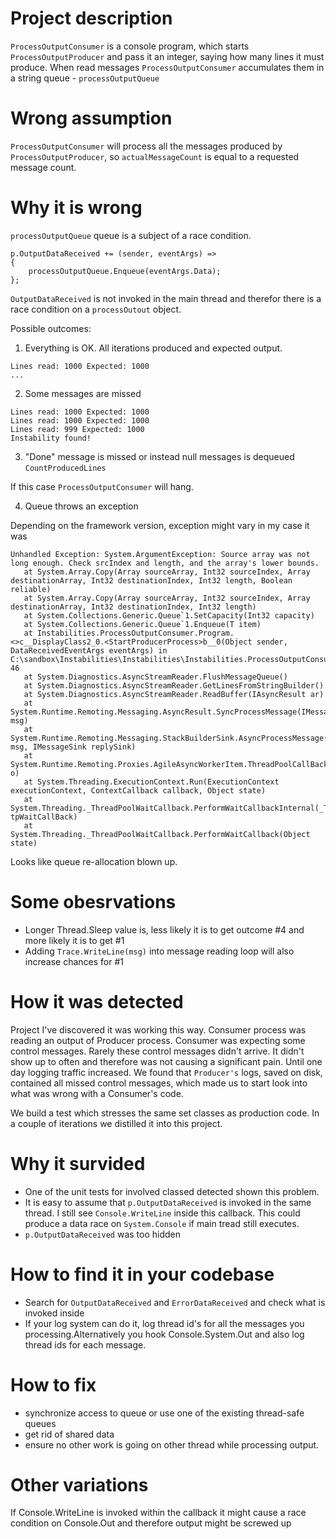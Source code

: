 # Project description

`ProcessOutputConsumer` is a console program, which starts  `ProcessOutputProducer` and pass it an integer, saying 
how many lines it must produce. When read messages `ProcessOutputConsumer` accumulates them in a string queue - `processOutputQueue`

# Wrong assumption

`ProcessOutputConsumer` will process all the messages produced by `ProcessOutputProducer`, so `actualMessageCount` is equal to a requested message count.

# Why it is wrong

`processOutputQueue` queue is a subject of a race condition. 

```
p.OutputDataReceived += (sender, eventArgs) =>
{
    processOutputQueue.Enqueue(eventArgs.Data);
};
```

`OutputDataReceived` is not invoked in the main thread and therefor there is a race condition on a `processOutout` object.

Possible outcomes:

1. Everything is OK.
All iterations produced and expected output.
```
Lines read: 1000 Expected: 1000
...
```

2. Some messages are missed

```
Lines read: 1000 Expected: 1000
Lines read: 1000 Expected: 1000
Lines read: 999 Expected: 1000
Instability found!
```

3. "Done" message is missed or instead  null messages is dequeued `CountProducedLines`

If this case `ProcessOutputConsumer` will hang.

4. Queue throws an exception

Depending on the framework version, exception might vary in my case it was 
 
```
Unhandled Exception: System.ArgumentException: Source array was not long enough. Check srcIndex and length, and the array's lower bounds.
   at System.Array.Copy(Array sourceArray, Int32 sourceIndex, Array destinationArray, Int32 destinationIndex, Int32 length, Boolean reliable)
   at System.Array.Copy(Array sourceArray, Int32 sourceIndex, Array destinationArray, Int32 destinationIndex, Int32 length)
   at System.Collections.Generic.Queue`1.SetCapacity(Int32 capacity)
   at System.Collections.Generic.Queue`1.Enqueue(T item)
   at Instabilities.ProcessOutputConsumer.Program.<>c__DisplayClass2_0.<StartProducerProcess>b__0(Object sender, DataReceivedEventArgs eventArgs) in C:\sandbox\Instabilities\Instabilities\Instabilities.ProcessOutputConsumer\Program.cs:line 46
   at System.Diagnostics.AsyncStreamReader.FlushMessageQueue()
   at System.Diagnostics.AsyncStreamReader.GetLinesFromStringBuilder()
   at System.Diagnostics.AsyncStreamReader.ReadBuffer(IAsyncResult ar)
   at System.Runtime.Remoting.Messaging.AsyncResult.SyncProcessMessage(IMessage msg)
   at System.Runtime.Remoting.Messaging.StackBuilderSink.AsyncProcessMessage(IMessage msg, IMessageSink replySink)
   at System.Runtime.Remoting.Proxies.AgileAsyncWorkerItem.ThreadPoolCallBack(Object o)
   at System.Threading.ExecutionContext.Run(ExecutionContext executionContext, ContextCallback callback, Object state)
   at System.Threading._ThreadPoolWaitCallback.PerformWaitCallbackInternal(_ThreadPoolWaitCallback tpWaitCallBack)
   at System.Threading._ThreadPoolWaitCallback.PerformWaitCallback(Object state)
```

Looks like queue re-allocation blown up.

# Some obesrvations

- Longer Thread.Sleep value is, less likely it is to get outcome #4 and more likely it is to get #1
- Adding `Trace.WriteLine(msg)` into message reading loop will also increase chances for #1


# How it was detected

Project I've discovered it was working this way. Consumer process was reading an output of Producer process.
Consumer was expecting some control messages. Rarely these control messages didn't arrive. It didn't show up to often 
and therefore was not causing a significant pain. Until one day logging traffic increased. 
We found that `Producer's` logs, saved on disk, contained all missed control messages, which made us to start look into  
what was wrong with a Consumer's code. 

We build a test which stresses the same set classes as production code. In a couple of iterations we distilled it into this project.

# Why it survided

- One of the unit tests for involved classed detected shown this problem. 
- It is easy to assume that `p.OutputDataReceived` is invoked in the same thread. I still see `Console.WriteLine` inside this callback. This could produce a data race on `System.Console` if main tread still executes.
- `p.OutputDataReceived` was too hidden

# How to find it in your codebase

- Search for `OutputDataReceived` and `ErrorDataReceived` and check what is invoked inside
- If your log system can do it, log thread id's for all the messages you processing.Alternatively you hook Console.System.Out and also log thread ids for each message. 

# How to fix
- synchronize access to queue or use one of the existing thread-safe queues
- get rid of shared data
- ensure no other work is going on other thread while processing output.

# Other variations

If Console.WriteLine is invoked within the callback it might cause a race condition on Console.Out and therefore output might be screwed up
